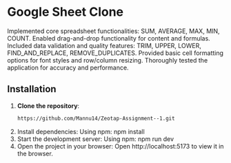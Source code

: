 # Google Sheet Clone

Implemented core spreadsheet functionalities: SUM, AVERAGE, MAX, MIN, COUNT. Enabled
drag-and-drop functionality for content and formulas.
Included data validation and quality features: TRIM, UPPER, LOWER, FIND_AND_REPLACE,
REMOVE_DUPLICATES.
Provided basic cell formatting options for font styles and row/column resizing. Thoroughly
tested the application for accuracy and performance.

## Installation

1. **Clone the repository**:
   ```sh
   https://github.com/Mannu14/Zeotap-Assignment--1.git
2. Install dependencies: Using npm:
   npm install
3. Start the development server: Using npm:
   npm run dev
4. Open the project in your browser:
   Open http://localhost:5173 to view it in the browser.
